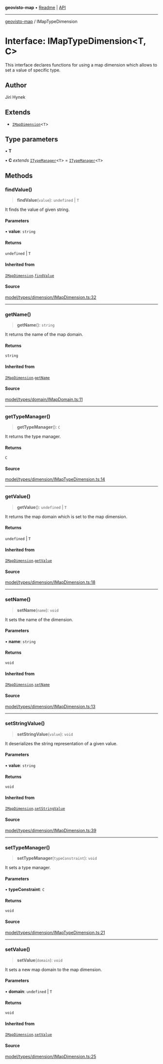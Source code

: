 **geovisto-map** • [Readme](../README.md) \| [API](../globals.md)

***

[geovisto-map](../README.md) / IMapTypeDimension

# Interface: IMapTypeDimension\<T, C\>

This interface declares functions for using a map dimension which allows to set a value of specific type.

## Author

Jiri Hynek

## Extends

- [`IMapDimension`](IMapDimension.md)\<`T`\>

## Type parameters

• **T**

• **C** *extends* [`ITypeManager`](ITypeManager.md)\<`T`\> = [`ITypeManager`](ITypeManager.md)\<`T`\>

## Methods

### findValue()

> **findValue**(`value`): `undefined` \| `T`

It finds the value of given string.

#### Parameters

• **value**: `string`

#### Returns

`undefined` \| `T`

#### Inherited from

[`IMapDimension`](IMapDimension.md).[`findValue`](IMapDimension.md#findvalue)

#### Source

[model/types/dimension/IMapDimension.ts:32](https://github.com/geovisto/geovisto-map/blob/5ee2cb5d45c19062fc8fc6beefa2848c076518b6/src/model/types/dimension/IMapDimension.ts#L32)

***

### getName()

> **getName**(): `string`

It returns the name of the map domain.

#### Returns

`string`

#### Inherited from

[`IMapDimension`](IMapDimension.md).[`getName`](IMapDimension.md#getname)

#### Source

[model/types/domain/IMapDomain.ts:11](https://github.com/geovisto/geovisto-map/blob/5ee2cb5d45c19062fc8fc6beefa2848c076518b6/src/model/types/domain/IMapDomain.ts#L11)

***

### getTypeManager()

> **getTypeManager**(): `C`

It returns the type manager.

#### Returns

`C`

#### Source

[model/types/dimension/IMapTypeDimension.ts:14](https://github.com/geovisto/geovisto-map/blob/5ee2cb5d45c19062fc8fc6beefa2848c076518b6/src/model/types/dimension/IMapTypeDimension.ts#L14)

***

### getValue()

> **getValue**(): `undefined` \| `T`

It returns the map domain which is set to the map dimension.

#### Returns

`undefined` \| `T`

#### Inherited from

[`IMapDimension`](IMapDimension.md).[`getValue`](IMapDimension.md#getvalue)

#### Source

[model/types/dimension/IMapDimension.ts:18](https://github.com/geovisto/geovisto-map/blob/5ee2cb5d45c19062fc8fc6beefa2848c076518b6/src/model/types/dimension/IMapDimension.ts#L18)

***

### setName()

> **setName**(`name`): `void`

It sets the name of the dimension.

#### Parameters

• **name**: `string`

#### Returns

`void`

#### Inherited from

[`IMapDimension`](IMapDimension.md).[`setName`](IMapDimension.md#setname)

#### Source

[model/types/dimension/IMapDimension.ts:13](https://github.com/geovisto/geovisto-map/blob/5ee2cb5d45c19062fc8fc6beefa2848c076518b6/src/model/types/dimension/IMapDimension.ts#L13)

***

### setStringValue()

> **setStringValue**(`value`): `void`

It deserializes the string representation of a given value.

#### Parameters

• **value**: `string`

#### Returns

`void`

#### Inherited from

[`IMapDimension`](IMapDimension.md).[`setStringValue`](IMapDimension.md#setstringvalue)

#### Source

[model/types/dimension/IMapDimension.ts:39](https://github.com/geovisto/geovisto-map/blob/5ee2cb5d45c19062fc8fc6beefa2848c076518b6/src/model/types/dimension/IMapDimension.ts#L39)

***

### setTypeManager()

> **setTypeManager**(`typeConstraint`): `void`

It sets a type manager.

#### Parameters

• **typeConstraint**: `C`

#### Returns

`void`

#### Source

[model/types/dimension/IMapTypeDimension.ts:21](https://github.com/geovisto/geovisto-map/blob/5ee2cb5d45c19062fc8fc6beefa2848c076518b6/src/model/types/dimension/IMapTypeDimension.ts#L21)

***

### setValue()

> **setValue**(`domain`): `void`

It sets a new map domain to the map dimension.

#### Parameters

• **domain**: `undefined` \| `T`

#### Returns

`void`

#### Inherited from

[`IMapDimension`](IMapDimension.md).[`setValue`](IMapDimension.md#setvalue)

#### Source

[model/types/dimension/IMapDimension.ts:25](https://github.com/geovisto/geovisto-map/blob/5ee2cb5d45c19062fc8fc6beefa2848c076518b6/src/model/types/dimension/IMapDimension.ts#L25)
